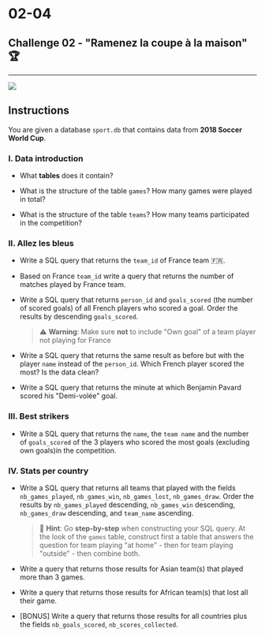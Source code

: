 # 02-04

## Challenge 02 - "Ramenez la coupe à la maison" 🏆

---

![](https://m.media-amazon.com/images/M/MV5BNTBiZDM3NzAtNzNlMS00YmVkLWJmM2MtNWMwOTQyOWJlMzBiXkEyXkFqcGdeQXVyNDg4MjkzNDk@._V1_.jpg)

## Instructions

You are given a database `sport.db` that contains data from **2018 Soccer World Cup**.

### I. Data introduction

- What **tables** does it contain?

- What is the structure of the table `games`? How many games were played in total?

- What is the structure of the table `teams`? How many teams participated in the competition?

### II. Allez les bleus

- Write a SQL query that returns the `team_id` of France team 🇫🇷.

- Based on France `team_id` write a query that returns the number of matches played by France team.

- Write a SQL query that returns `person_id` and `goals_scored` (the number of scored goals) of all French players who scored a goal. Order the results by descending `goals_scored`.

  > ⚠️ **Warning**: Make sure **not** to include "Own goal" of a team player not playing for France

- Write a SQL query that returns the same result as before but with the player `name` instead of the `person_id`. Which French player scored the most? Is the data clean?

- Write a SQL query that returns the minute at which Benjamin Pavard scored his "Demi-volée" goal.

### III. Best strikers

- Write a SQL query that returns the `name`, the `team name` and the number of `goals_scored` of the 3 players who scored the most goals (excluding own goals)in the competition.

### IV. Stats per country

- Write a SQL query that returns all teams that played with the fields `nb_games_played`, `nb_games_win`, `nb_games_lost`, `nb_games_draw`. Order the results by `nb_games_played` descending, `nb_games_win` descending, `nb_games_draw` descending, and `team_name` ascending.

  > 🔦 **Hint**: Go **step-by-step** when constructing your SQL query. At the look of the `games` table, construct first a table that answers the question for team playing "at home" - then for team playing "outside" - then combine both.

- Write a query that returns those results for Asian team(s) that played more than 3 games.

- Write a query that returns those results for African team(s) that lost all their game.

- [BONUS] Write a query that returns those results for all countries plus the fields `nb_goals_scored`, `nb_scores_collected`.
